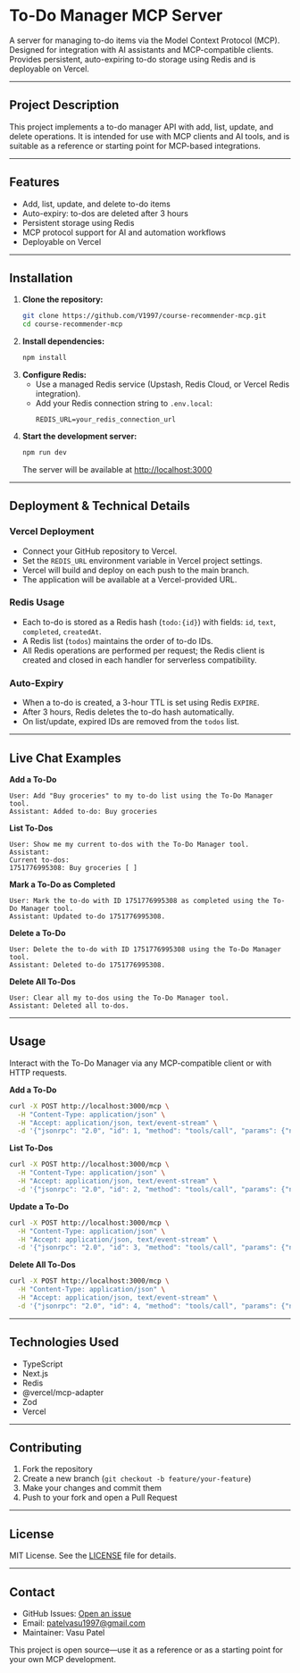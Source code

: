 # To-Do Manager MCP Server

A server for managing to-do items via the Model Context Protocol (MCP). Designed for integration with AI assistants and MCP-compatible clients. Provides persistent, auto-expiring to-do storage using Redis and is deployable on Vercel.

---

## Project Description

This project implements a to-do manager API with add, list, update, and delete operations. It is intended for use with MCP clients and AI tools, and is suitable as a reference or starting point for MCP-based integrations.

---

## Features

- Add, list, update, and delete to-do items
- Auto-expiry: to-dos are deleted after 3 hours
- Persistent storage using Redis
- MCP protocol support for AI and automation workflows
- Deployable on Vercel

---

## Installation

1. **Clone the repository:**
   ```sh
   git clone https://github.com/V1997/course-recommender-mcp.git
   cd course-recommender-mcp
   ```
2. **Install dependencies:**
   ```sh
   npm install
   ```
3. **Configure Redis:**
   - Use a managed Redis service (Upstash, Redis Cloud, or Vercel Redis integration).
   - Add your Redis connection string to `.env.local`:
     ```env
     REDIS_URL=your_redis_connection_url
     ```
4. **Start the development server:**
   ```sh
   npm run dev
   ```
   The server will be available at [http://localhost:3000](http://localhost:3000)

---

## Deployment & Technical Details

### Vercel Deployment

- Connect your GitHub repository to Vercel.
- Set the `REDIS_URL` environment variable in Vercel project settings.
- Vercel will build and deploy on each push to the main branch.
- The application will be available at a Vercel-provided URL.

### Redis Usage

- Each to-do is stored as a Redis hash (`todo:{id}`) with fields: `id`, `text`, `completed`, `createdAt`.
- A Redis list (`todos`) maintains the order of to-do IDs.
- All Redis operations are performed per request; the Redis client is created and closed in each handler for serverless compatibility.

### Auto-Expiry

- When a to-do is created, a 3-hour TTL is set using Redis `EXPIRE`.
- After 3 hours, Redis deletes the to-do hash automatically.
- On list/update, expired IDs are removed from the `todos` list.

---

## Live Chat Examples

**Add a To-Do**
```
User: Add "Buy groceries" to my to-do list using the To-Do Manager tool.
Assistant: Added to-do: Buy groceries
```

**List To-Dos**
```
User: Show me my current to-dos with the To-Do Manager tool.
Assistant:
Current to-dos:
1751776995308: Buy groceries [ ]
```

**Mark a To-Do as Completed**
```
User: Mark the to-do with ID 1751776995308 as completed using the To-Do Manager tool.
Assistant: Updated to-do 1751776995308.
```

**Delete a To-Do**
```
User: Delete the to-do with ID 1751776995308 using the To-Do Manager tool.
Assistant: Deleted to-do 1751776995308.
```

**Delete All To-Dos**
```
User: Clear all my to-dos using the To-Do Manager tool.
Assistant: Deleted all to-dos.
```

---

## Usage

Interact with the To-Do Manager via any MCP-compatible client or with HTTP requests.

**Add a To-Do**
```bash
curl -X POST http://localhost:3000/mcp \
  -H "Content-Type: application/json" \
  -H "Accept: application/json, text/event-stream" \
  -d '{"jsonrpc": "2.0", "id": 1, "method": "tools/call", "params": {"name": "To-Do Manager", "arguments": {"action": "add", "text": "Buy groceries"}}}'
```

**List To-Dos**
```bash
curl -X POST http://localhost:3000/mcp \
  -H "Content-Type: application/json" \
  -H "Accept: application/json, text/event-stream" \
  -d '{"jsonrpc": "2.0", "id": 2, "method": "tools/call", "params": {"name": "To-Do Manager", "arguments": {"action": "list"}}}'
```

**Update a To-Do**
```bash
curl -X POST http://localhost:3000/mcp \
  -H "Content-Type: application/json" \
  -H "Accept: application/json, text/event-stream" \
  -d '{"jsonrpc": "2.0", "id": 3, "method": "tools/call", "params": {"name": "To-Do Manager", "arguments": {"action": "update", "todoId": "YOUR_TODO_ID", "completed": true}}}'
```

**Delete All To-Dos**
```bash
curl -X POST http://localhost:3000/mcp \
  -H "Content-Type: application/json" \
  -H "Accept: application/json, text/event-stream" \
  -d '{"jsonrpc": "2.0", "id": 4, "method": "tools/call", "params": {"name": "To-Do Manager", "arguments": {"action": "delete"}}}'
```

---

## Technologies Used

- TypeScript
- Next.js
- Redis
- @vercel/mcp-adapter
- Zod
- Vercel

---

## Contributing

1. Fork the repository
2. Create a new branch (`git checkout -b feature/your-feature`)
3. Make your changes and commit them
4. Push to your fork and open a Pull Request

---

## License

MIT License. See the [LICENSE](LICENSE) file for details.

---

## Contact

- GitHub Issues: [Open an issue](https://github.com/V1997/course-recommender-mcp/issues)
- Email: patelvasu1997@gmail.com
- Maintainer: Vasu Patel

This project is open source—use it as a reference or as a starting point for your own MCP development.
